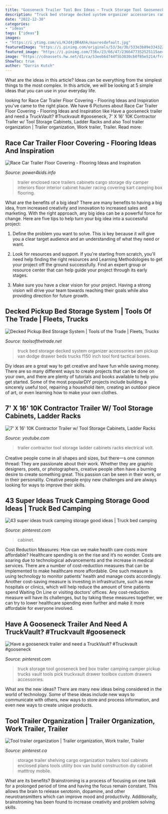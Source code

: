 ```yaml
---
title: "Gooseneck Trailer Tool Box Ideas ~ Truck Storage Tool Gooseneck Bed Box Trailer Camping Camper Pickup Trucks Vault Tools Pick Truckvault Drawer Toolbox Custom Drawers Accessories"
description: "Truck bed storage decked system organizer accessories ram pickup van dodge drawer beds trucks f150 inch tool ford tactical boxes"
date: "2022-12-30"
categories:
- "ideas"
tags: ["ideas"]
images:
- "https://i.ytimg.com/vi/KJd4jOR4Ahk/maxresdefault.jpg"
featuredImage: "https://i.pinimg.com/originals/53/3e/3b/533e3b89e334322f97ae4ba719ed6172.jpg"
featured_image: "https://i.pinimg.com/736x/23/66/47/2366477352525115ae4ba4d5e0089d96.jpg"
image: "https://cdnassets.hw.net/d1/ca/53eeb6d744f5b3830cb0f85e5214/frane-decked-truck-bed-storage-1.jpg"
ShowToc: true
author: "Darrin Kutch"
---
```



What are the ideas in this article?
Ideas can be everything from the simplest things to the most complex. In this article, we will be looking at 5 simple ideas that you can use in your everyday life.

	

		
looking for Race Car Trailer Floor Covering - Flooring Ideas and Inspiration you've came to the right place. We have 6 Pictures about Race Car Trailer Floor Covering - Flooring Ideas and Inspiration like Have a gooseneck trailer and need a TruckVault? #Truckvault #gooseneck, 7&#039; X 16&#039; 10K Contractor Trailer w/ Tool Storage Cabinets, Ladder Racks and also Tool trailer organization | Trailer organization, Work trailer, Trailer. Read more:
		
    
## Race Car Trailer Floor Covering - Flooring Ideas And Inspiration

<img loading=lazy src="https://i.pinimg.com/originals/53/3e/3b/533e3b89e334322f97ae4ba719ed6172.jpg" onerror="this.onerror=null;this.src='https://tse2.mm.bing.net/th?id=OIP.p1Lj7NleqRGZNeLG2HLS5gHaJ4&amp;pid=15.1';" alt="Race Car Trailer Floor Covering - Flooring Ideas and Inspiration">

_Source: power4kids.info_

>trailer enclosed race trailers cabinets cargo storage diy camper interiors floor interior cabinet hauler racing covering kart camping box flooring. 

	

What are the benefits of a big idea?
There are many benefits to having a big idea, from increased creativity and innovation to increased sales and marketing. With the right approach, any big idea can be a powerful force for change. Here are five tips to help turn your big idea into a successful project:
1. Define the problem you want to solve. This is key because it will give you a clear target audience and an understanding of what they need or want.

2. Look for resources and support. If you're starting from scratch, you'll need help finding the right resources and Learning Methodologies to get your project off the ground successfully. Find an expert group or resource center that can help guide your project through its early stages.

3. Make sure you have a clear vision for your project. Having a strong vision will drive your team towards reaching their goals while also providing direction for future growth.

    
## Decked Pickup Bed Storage System | Tools Of The Trade | Fleets, Trucks

<img loading=lazy src="https://cdnassets.hw.net/d1/ca/53eeb6d744f5b3830cb0f85e5214/frane-decked-truck-bed-storage-1.jpg" onerror="this.onerror=null;this.src='https://tse4.mm.bing.net/th?id=OIP.Q5J--8WRrmKHMWfPMHvYZAHaE6&amp;pid=15.1';" alt="Decked Pickup Bed Storage System | Tools of the Trade | Fleets, Trucks">

_Source: toolsofthetrade.net_

>truck bed storage decked system organizer accessories ram pickup van dodge drawer beds trucks f150 inch tool ford tactical boxes. 

	

Diy ideas are a great way to get creative and have fun while saving money. There are so many different ways to create projects that can be done on your own, and there are plenty of tutorials and books available to help you get started. Some of the most popularDIY projects include building a sincerely useful tool, repairing a household item, creating an outdoor piece of art, or even learning how to make your own clothes.

    
## 7&#039; X 16&#039; 10K Contractor Trailer W/ Tool Storage Cabinets, Ladder Racks

<img loading=lazy src="https://i.ytimg.com/vi/KJd4jOR4Ahk/maxresdefault.jpg" onerror="this.onerror=null;this.src='https://tse2.mm.bing.net/th?id=OIP._YeNH6IrloLnuLAtU4tDsAHaEK&amp;pid=15.1';" alt="7&#039; X 16&#039; 10K Contractor Trailer w/ Tool Storage Cabinets, Ladder Racks">

_Source: youtube.com_

>trailer contractor tool storage ladder cabinets racks electrical volt. 

	

Creative people come in all shapes and sizes, but there一s one common thread: They are passionate about their work. Whether they are graphic designers, poets, or photographers, creative people often have a burning desire to create something great. This passion can be seen in their work, or in their personality. Creative people enjoy new challenges and are always looking for ways to improve their skills.

    
## 43 Super Ideas Truck Camping Storage Good Ideas | Truck Bed Camping

<img loading=lazy src="https://i.pinimg.com/736x/23/66/47/2366477352525115ae4ba4d5e0089d96.jpg" onerror="this.onerror=null;this.src='https://tse4.mm.bing.net/th?id=OIP.P7rPQzJcpBhqGvVmDQKQogAAAA&amp;pid=15.1';" alt="43 super ideas truck camping storage good ideas | Truck bed camping">

_Source: pinterest.com_

>cabinet. 

	

Cost Reduction Measures: How can we make health care costs more affordable?
Healthcare spending is on the rise and it’s no wonder. Costs are soaring due to technological advancements and the increase in medical services. There are a number of cost-reduction measures that can be implemented to make healthcare more affordable. One such measure is using technology to monitor patients’ health and manage costs accordingly. Another cost-saving measure is investing in infrastructure, such as new hospitals or clinics, which will help reduce the amount of time patients spend Waiting On Line or visiting doctors’ offices.
Any cost-reduction measure will have its challenges, but by taking these measures together, we can try to lower healthcare spending even further and make it more affordable for everyone involved.

    
## Have A Gooseneck Trailer And Need A TruckVault? #Truckvault #gooseneck

<img loading=lazy src="https://i.pinimg.com/736x/27/6a/8f/276a8f104053250cb17cc483bfb124d9--work-truck-ideas-truck-storage-ideas.jpg" onerror="this.onerror=null;this.src='https://tse1.mm.bing.net/th?id=OIP.CtEwMLO_g2GoxFlRN26MNQHaHa&amp;pid=15.1';" alt="Have a gooseneck trailer and need a TruckVault? #Truckvault #gooseneck">

_Source: pinterest.com_

>truck storage tool gooseneck bed box trailer camping camper pickup trucks vault tools pick truckvault drawer toolbox custom drawers accessories. 

	

What are the new ideas?
There are many new ideas being considered in the world of technology. Some of these ideas include new ways to communicate with others, new ways to store and process information, and even new ways to create unique products.

    
## Tool Trailer Organization | Trailer Organization, Work Trailer, Trailer

<img loading=lazy src="https://i.pinimg.com/736x/60/aa/79/60aa79868858bf9fce27aae6fc3bf062--trailer-shelving-trailer-storage.jpg" onerror="this.onerror=null;this.src='https://tse3.mm.bing.net/th?id=OIP.14uS3-VW6ktnnPsSoHUbPQHaFj&amp;pid=15.1';" alt="Tool trailer organization | Trailer organization, Work trailer, Trailer">

_Source: pinterest.ca_

>storage trailer shelving cargo organization trailers tool cabinets enclosed plans tools utility box van build construction diy cabinet matttroy mobile. 

	

What are its benefits?
Brainstroming is a process of focusing on one task for a prolonged period of time and having the focus remain constant. This allows the brain to release serotonin, dopamine, and other neurotransmitters which can improve mood and productivity. Additionally, brainstroming has been found to increase creativity and problem solving skills.

